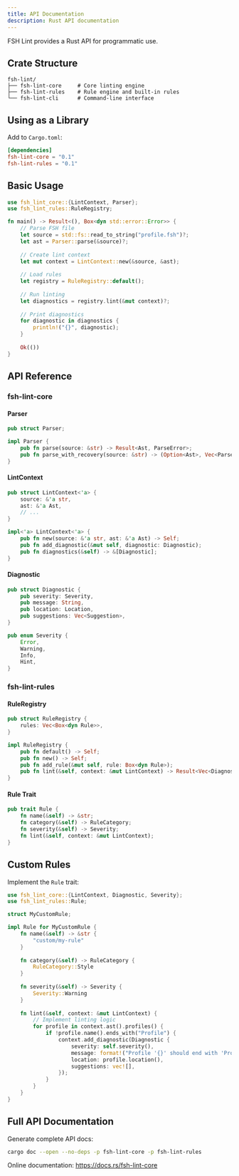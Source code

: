 ```yaml
---
title: API Documentation
description: Rust API documentation
---
```


FSH Lint provides a Rust API for programmatic use.

## Crate Structure

```
fsh-lint/
├── fsh-lint-core     # Core linting engine
├── fsh-lint-rules    # Rule engine and built-in rules
└── fsh-lint-cli      # Command-line interface
```

## Using as a Library

Add to `Cargo.toml`:

```toml
[dependencies]
fsh-lint-core = "0.1"
fsh-lint-rules = "0.1"
```

## Basic Usage

```rust
use fsh_lint_core::{LintContext, Parser};
use fsh_lint_rules::RuleRegistry;

fn main() -> Result<(), Box<dyn std::error::Error>> {
    // Parse FSH file
    let source = std::fs::read_to_string("profile.fsh")?;
    let ast = Parser::parse(&source)?;
    
    // Create lint context
    let mut context = LintContext::new(&source, &ast);
    
    // Load rules
    let registry = RuleRegistry::default();
    
    // Run linting
    let diagnostics = registry.lint(&mut context)?;
    
    // Print diagnostics
    for diagnostic in diagnostics {
        println!("{}", diagnostic);
    }
    
    Ok(())
}
```

## API Reference

### fsh-lint-core

#### Parser

```rust
pub struct Parser;

impl Parser {
    pub fn parse(source: &str) -> Result<Ast, ParseError>;
    pub fn parse_with_recovery(source: &str) -> (Option<Ast>, Vec<ParseError>);
}
```

#### LintContext

```rust
pub struct LintContext<'a> {
    source: &'a str,
    ast: &'a Ast,
    // ...
}

impl<'a> LintContext<'a> {
    pub fn new(source: &'a str, ast: &'a Ast) -> Self;
    pub fn add_diagnostic(&mut self, diagnostic: Diagnostic);
    pub fn diagnostics(&self) -> &[Diagnostic];
}
```

#### Diagnostic

```rust
pub struct Diagnostic {
    pub severity: Severity,
    pub message: String,
    pub location: Location,
    pub suggestions: Vec<Suggestion>,
}

pub enum Severity {
    Error,
    Warning,
    Info,
    Hint,
}
```

### fsh-lint-rules

#### RuleRegistry

```rust
pub struct RuleRegistry {
    rules: Vec<Box<dyn Rule>>,
}

impl RuleRegistry {
    pub fn default() -> Self;
    pub fn new() -> Self;
    pub fn add_rule(&mut self, rule: Box<dyn Rule>);
    pub fn lint(&self, context: &mut LintContext) -> Result<Vec<Diagnostic>>;
}
```

#### Rule Trait

```rust
pub trait Rule {
    fn name(&self) -> &str;
    fn category(&self) -> RuleCategory;
    fn severity(&self) -> Severity;
    fn lint(&self, context: &mut LintContext);
}
```

## Custom Rules

Implement the `Rule` trait:

```rust
use fsh_lint_core::{LintContext, Diagnostic, Severity};
use fsh_lint_rules::Rule;

struct MyCustomRule;

impl Rule for MyCustomRule {
    fn name(&self) -> &str {
        "custom/my-rule"
    }
    
    fn category(&self) -> RuleCategory {
        RuleCategory::Style
    }
    
    fn severity(&self) -> Severity {
        Severity::Warning
    }
    
    fn lint(&self, context: &mut LintContext) {
        // Implement linting logic
        for profile in context.ast().profiles() {
            if !profile.name().ends_with("Profile") {
                context.add_diagnostic(Diagnostic {
                    severity: self.severity(),
                    message: format!("Profile '{}' should end with 'Profile'", profile.name()),
                    location: profile.location(),
                    suggestions: vec![],
                });
            }
        }
    }
}
```

## Full API Documentation

Generate complete API docs:

```bash
cargo doc --open --no-deps -p fsh-lint-core -p fsh-lint-rules
```

Online documentation: https://docs.rs/fsh-lint-core
